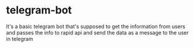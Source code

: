 # telegram-bot
It's a basic telegram bot that's supposed to get the information from users and passes the info to rapid api and send the data as a message to the user in telegram
